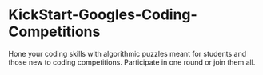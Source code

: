 # KickStart-Googles-Coding-Competitions
Hone your coding skills with algorithmic puzzles meant for students and those new to coding competitions. Participate in one round or join them all.

